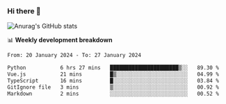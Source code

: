 ### Hi there 👋
![Anurag's GitHub stats](https://github-readme-stats.vercel.app/api?username=jami1024&show_icons=true&theme=radical)

📊 **Weekly development breakdown**
<!--START_SECTION:waka-->

```txt
From: 20 January 2024 - To: 27 January 2024

Python           6 hrs 27 mins   ██████████████████████▒░░   89.30 %
Vue.js           21 mins         █▒░░░░░░░░░░░░░░░░░░░░░░░   04.99 %
TypeScript       16 mins         █░░░░░░░░░░░░░░░░░░░░░░░░   03.84 %
GitIgnore file   3 mins          ▒░░░░░░░░░░░░░░░░░░░░░░░░   00.92 %
Markdown         2 mins          ░░░░░░░░░░░░░░░░░░░░░░░░░   00.52 %
```

<!--END_SECTION:waka-->
<!--
**jami1024/jami1024** is a ✨ _special_ ✨ repository because its `README.md` (this file) appears on your GitHub profile.

Here are some ideas to get you started:

- 🔭 I’m currently working on ...
- 🌱 I’m currently learning ...
- 👯 I’m looking to collaborate on ...
- 🤔 I’m looking for help with ...
- 💬 Ask me about ...
- 📫 How to reach me: ...
- 😄 Pronouns: ...
- ⚡ Fun fact: ...
-->
